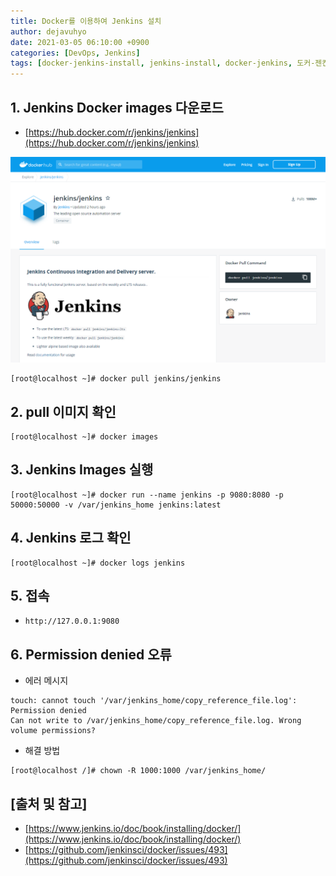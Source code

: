 ```yaml
---
title: Docker를 이용하여 Jenkins 설치
author: dejavuhyo
date: 2021-03-05 06:10:00 +0900
categories: [DevOps, Jenkins]
tags: [docker-jenkins-install, jenkins-install, docker-jenkins, 도커-젠킨스-설치, 젠킨스-설치, 도커-젠킨스]
---
```


## 1. Jenkins Docker images 다운로드

* [https://hub.docker.com/r/jenkins/jenkins](https://hub.docker.com/r/jenkins/jenkins)

![jenkins-docker-images](/assets/img/2021-03-05-install-jenkins-with-docker/jenkins-docker-images.png)

```shell
[root@localhost ~]# docker pull jenkins/jenkins
```

## 2. pull 이미지 확인

```shell
[root@localhost ~]# docker images
```

## 3. Jenkins Images 실행

```shell
[root@localhost ~]# docker run --name jenkins -p 9080:8080 -p 50000:50000 -v /var/jenkins_home jenkins:latest
```

## 4. Jenkins 로그 확인

```shell
[root@localhost ~]# docker logs jenkins
```

## 5. 접속

* `http://127.0.0.1:9080`

## 6. Permission denied 오류

* 에러 메시지

```text
touch: cannot touch '/var/jenkins_home/copy_reference_file.log': Permission denied
Can not write to /var/jenkins_home/copy_reference_file.log. Wrong volume permissions?
```

* 해결 방법

```shell
[root@localhost /]# chown -R 1000:1000 /var/jenkins_home/
```

## [출처 및 참고]
* [https://www.jenkins.io/doc/book/installing/docker/](https://www.jenkins.io/doc/book/installing/docker/)
* [https://github.com/jenkinsci/docker/issues/493](https://github.com/jenkinsci/docker/issues/493)
